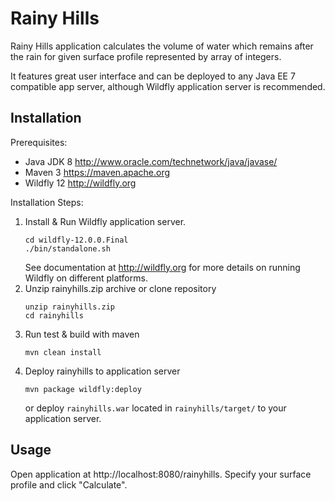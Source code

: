 # Rainy Hills

Rainy Hills application calculates the volume of water which remains after the rain for
given surface profile represented by array of integers.

It features great user interface and can be deployed to any Java EE 7 compatible app server, although
Wildfly application server is recommended.

## Installation
Prerequisites:
 - Java JDK 8 http://www.oracle.com/technetwork/java/javase/
 - Maven 3 https://maven.apache.org
 - Wildfly 12 http://wildfly.org

Installation Steps:
1. Install & Run Wildfly application server.
    ```
    cd wildfly-12.0.0.Final
    ./bin/standalone.sh
    ```
    See documentation at http://wildfly.org for more details on running Wildfly on different platforms.    
2. Unzip rainyhills.zip archive or clone repository
    ```
    unzip rainyhills.zip
    cd rainyhills
    ``` 
3. Run test & build with maven
    ```
    mvn clean install
    ```
4. Deploy rainyhills to application server
    ```
    mvn package wildfly:deploy
    ```
    or deploy `rainyhills.war` located in `rainyhills/target/`
    to your application server.
    
## Usage
Open application at http://localhost:8080/rainyhills.
Specify your surface profile and click "Calculate".        
